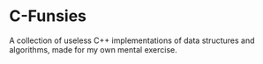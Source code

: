 # C-Funsies
A collection of useless C++ implementations of data structures and algorithms, made for my own mental exercise.
